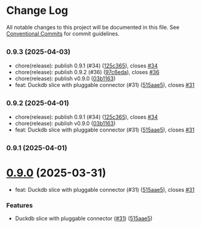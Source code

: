 # Change Log

All notable changes to this project will be documented in this file.
See [Conventional Commits](https://conventionalcommits.org) for commit guidelines.

## <small>0.9.3 (2025-04-03)</small>

* chore(release): publish 0.9.1 (#34) ([125c365](https://github.com/sqlrooms/sqlrooms/commit/125c365)), closes [#34](https://github.com/sqlrooms/sqlrooms/issues/34)
* chore(release): publish 0.9.2 (#36) ([97c6eda](https://github.com/sqlrooms/sqlrooms/commit/97c6eda)), closes [#36](https://github.com/sqlrooms/sqlrooms/issues/36)
* chore(release): publish v0.9.0 ([03b1163](https://github.com/sqlrooms/sqlrooms/commit/03b1163))
* feat: Duckdb slice with pluggable connector (#31) ([515aae5](https://github.com/sqlrooms/sqlrooms/commit/515aae5)), closes [#31](https://github.com/sqlrooms/sqlrooms/issues/31)

## <small>0.9.2 (2025-04-01)</small>

* chore(release): publish 0.9.1 (#34) ([125c365](https://github.com/sqlrooms/sqlrooms/commit/125c365)), closes [#34](https://github.com/sqlrooms/sqlrooms/issues/34)
* chore(release): publish v0.9.0 ([03b1163](https://github.com/sqlrooms/sqlrooms/commit/03b1163))
* feat: Duckdb slice with pluggable connector (#31) ([515aae5](https://github.com/sqlrooms/sqlrooms/commit/515aae5)), closes [#31](https://github.com/sqlrooms/sqlrooms/issues/31)

## <small>0.9.1 (2025-04-01)</small>

# [0.9.0](https://github.com/sqlrooms/sqlrooms/compare/v0.8.1...v0.9.0) (2025-03-31)

- feat: Duckdb slice with pluggable connector (#31) ([515aae5](https://github.com/sqlrooms/sqlrooms/commit/515aae5)), closes [#31](https://github.com/sqlrooms/sqlrooms/issues/31)

### Features

- Duckdb slice with pluggable connector ([#31](https://github.com/sqlrooms/sqlrooms/issues/31)) ([515aae5](https://github.com/sqlrooms/sqlrooms/commit/515aae58ffdffe8bfa1889acd62a9acdcd68cb3d))
